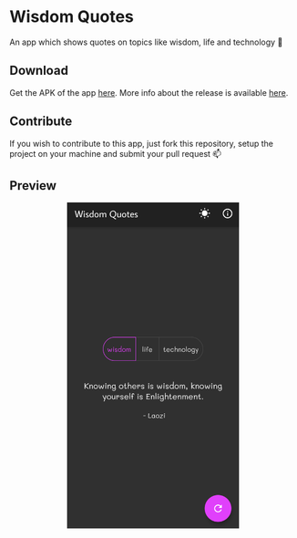 # Wisdom Quotes

An app which shows quotes on topics like wisdom, life and technology :stars:

## Download

Get the APK of the app [here](https://github.com/suvansh-rana/wisdom_quotes/releases/download/v1.0/Wisdom.Quotes_v1.0.apk). More info about the release is available [here](https://github.com/suvansh-rana/wisdom_quotes/releases).

## Contribute

If you wish to contribute to this app, just fork this repository, setup the project on your machine and submit your pull request :mailbox:

## Preview

<p align="center">
  <img src="screenshot.png" width="60%" >
</p>

 
